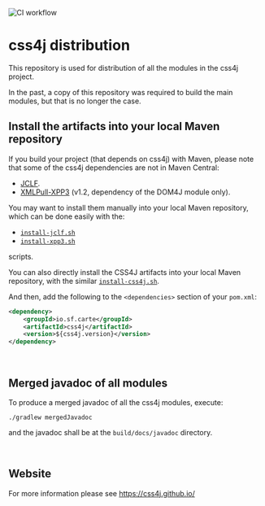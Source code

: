 ![CI workflow](https://github.com/css4j/css4j-dist/actions/workflows/ci.yml/badge.svg)

# css4j distribution

This repository is used for distribution of all the modules in the css4j project.

In the past, a copy of this repository was required to build the main modules, but that is no longer the case.

## Install the artifacts into your local Maven repository
If you build your project (that depends on css4j) with Maven, please note that some of the css4j dependencies are not in
Maven Central:
- [JCLF](https://sourceforge.net/projects/jclf/).
- [XMLPull-XPP3](https://github.com/xmlpull-xpp3/xmlpull-xpp3) (v1.2, dependency of the DOM4J module only).

You may want to install them manually into your local Maven repository, which can be done easily with the:

- [`install-jclf.sh`](https://raw.githubusercontent.com/css4j/css4j-dist/master/maven/install-jclf.sh)
- [`install-xpp3.sh`](https://raw.githubusercontent.com/css4j/css4j-dist/master/maven/install-xpp3.sh)

scripts.

You can also directly install the CSS4J artifacts into your local Maven repository, with the similar
[`install-css4j.sh`](https://raw.githubusercontent.com/css4j/css4j-dist/master/maven/install-css4j.sh).

And then, add the following to the `<dependencies>` section of your `pom.xml`:
```xml
<dependency>
    <groupId>io.sf.carte</groupId>
    <artifactId>css4j</artifactId>
    <version>${css4j.version}</version>
</dependency>
```

<br/>

## Merged javadoc of all modules

To produce a merged javadoc of all the css4j modules, execute:
```
./gradlew mergedJavadoc
```
and the javadoc shall be at the `build/docs/javadoc` directory.

<br/>

## Website
For more information please see https://css4j.github.io/
